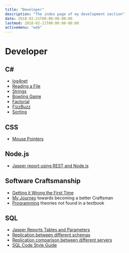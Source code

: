 ```yaml
---
title: "Developer"
description: "The index page of my development section"
date: 2018-02-21T00:00:00-00:00
lastmod: 2018-02-21T00:00:00-00:00
activemenu: "web"
---
```


# Developer


## C&#35;

* [log4net](/post/log4net/)
* [Reading a File](/post/csharpreadfile/)
* [Strings](/post/strings/)
* [Bowling Game](/post/bowlinggame)
* [Factorial](/post/factorial)
* [FizzBuzz](/post/fizzbuzz)
* [Sorting](/post/sortingkata)

## CSS

* [Mouse Pointers](/mouse/)

## Node.js

* [Jasper report using REST and Node.js](/post/jasper-rest/)

## Software Craftsmanship

* [Getting it Wrong the First Time](/post/wrong/)
* [My Journey](/post/journey/) towards becoming a better Craftsman
* [Programming](/post/programming/) theories not found in a textbook

## SQL

* [Jasper Reports Tables and Parameters](/post/jasper-table-parameters/)
* [Replication between different schemas](/post/replicationdifferentschemas/)
* [Replication comparison between different servers](/post/replicationcomparison/)
* [SQL Code Style Guide](/post/sql-code-guide/)